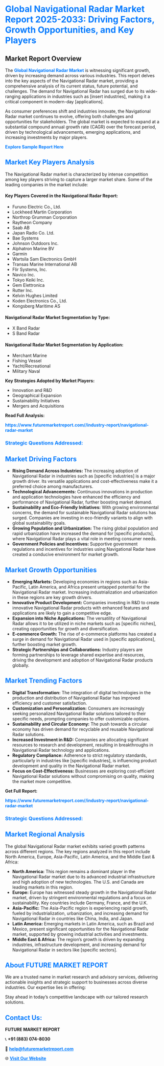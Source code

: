 <h1 style="color: #007BFF;">Global Navigational Radar Market Report 2025-2033: Driving Factors, Growth Opportunities, and Key Players</h1>

<section id="overview">
<h2>Market Report Overview</h2>
<p>The <a href="https://www.futuremarketreport.com//industry-report/navigational-radar-market" style="color: #007BFF; text-decoration: none;"><strong>Global Navigational Radar Market</strong></a> is witnessing significant growth, driven by increasing demand across various industries. This report delves into the key aspects of the Navigational Radar market, providing a comprehensive analysis of its current status, future potential, and challenges. The demand for Navigational Radar has surged due to its wide-ranging applications in industries such as [insert industries], making it a critical component in modern-day [applications].</p>
<p>As consumer preferences shift and industries innovate, the Navigational Radar market continues to evolve, offering both challenges and opportunities for stakeholders. The global market is expected to expand at a substantial compound annual growth rate (CAGR) over the forecast period, driven by technological advancements, emerging applications, and increasing investments by major players.</p>
</section>

<section id="overview">
<p><a href="https://www.futuremarketreport.com//request-sample/reportId=58001" style="color: #007BFF; text-decoration: none;"><strong>Explore Sample Report Here</strong></a></p>
</section>

<section id="key-players">
<h2 style="color: #007BFF;">Market Key Players Analysis</h2>
<p>The Navigational Radar market is characterized by intense competition among key players striving to capture a larger market share. Some of the leading companies in the market include:</p>
<h4>Key Players Covered in the Navigational Radar Report:</h4>
<ul><li>Furuno Electric Co., Ltd.</li><li>Lockheed Martin Corporation</li><li>Northrop Grumman Corporation</li><li>Raytheon Company</li><li>Saab AB</li><li>Japan Radio Co. Ltd.</li><li>Bae Systems</li><li>Johnson Outdoors Inc.</li><li>Alphatron Marine BV</li><li>Garmin</li><li>Wartsila Sam Electronics GmbH</li><li>Transas Marine International AB</li><li>Flir Systems, Inc.</li><li>Navico Inc.</li><li>Tokyo Keiki Inc.</li><li>Gem Elettronica</li><li>Rutter Inc.</li><li>Kelvin Hughes Limited</li><li>Koden Electronics Co., Ltd.</li><li>Kongsberg Maritime AS</li></ul>
<h4>Navigational Radar Market Segmentation by Type:</h4>
<ul><li>X Band Radar</li><li>S Band Radar</li></ul>

<h4>Navigational Radar Market Segmentation by Application:</h4>
<ul><li>Merchant Marine</li><li>Fishing Vessel</li><li>Yacht/Recreational</li><li>Military Naval</li></ul>
<p><strong>Key Strategies Adopted by Market Players:</strong></p>
<ul>
<li>Innovation and R&D</li>
<li>Geographical Expansion</li>
<li>Sustainability Initiatives</li>
<li>Mergers and Acquisitions</li>
</ul>
</section>

<section>
<p><strong>Read Full Analysis: </strong></p><a href="https://www.futuremarketreport.com//industry-report/navigational-radar-market" style="color: #007BFF; text-decoration: none;"><strong>https://www.futuremarketreport.com//industry-report/navigational-radar-market</strong></a>
<h3 style="color: #007BFF;">Strategic Questions Addressed:</h3>
</section>

<section id="driving-factors">
<h2 style="color: #007BFF;">Market Driving Factors</h2>
<ul>
<li><strong>Rising Demand Across Industries:</strong> The increasing adoption of Navigational Radar in industries such as [specific industries] is a major growth driver. Its versatile applications and cost-effectiveness make it a preferred choice among manufacturers.</li>
<li><strong>Technological Advancements:</strong> Continuous innovations in production and application technologies have enhanced the efficiency and performance of Navigational Radar, further boosting market demand.</li>
<li><strong>Sustainability and Eco-Friendly Initiatives:</strong> With growing environmental concerns, the demand for sustainable Navigational Radar solutions has surged. Companies are investing in eco-friendly variants to align with global sustainability goals.</li>
<li><strong>Growing Population and Urbanization:</strong> The rising global population and rapid urbanization have increased the demand for [specific products], where Navigational Radar plays a vital role in meeting consumer needs.</li>
<li><strong>Government Policies and Incentives:</strong> Supportive government regulations and incentives for industries using Navigational Radar have created a conducive environment for market growth.</li>
</ul>
</section>

<section id="growth-opportunities">
<h2 style="color: #007BFF;">Market Growth Opportunities</h2>
<ul>
<li><strong>Emerging Markets:</strong> Developing economies in regions such as Asia-Pacific, Latin America, and Africa present untapped potential for the Navigational Radar market. Increasing industrialization and urbanization in these regions are key growth drivers.</li>
<li><strong>Innovative Product Development:</strong> Companies investing in R&D to create innovative Navigational Radar products with enhanced features and applications are likely to gain a competitive edge.</li>
<li><strong>Expansion into Niche Applications:</strong> The versatility of Navigational Radar allows it to be utilized in niche markets such as [specific niches], creating opportunities for growth and diversification.</li>
<li><strong>E-commerce Growth:</strong> The rise of e-commerce platforms has created a surge in demand for Navigational Radar used in [specific applications], further boosting market growth.</li>
<li><strong>Strategic Partnerships and Collaborations:</strong> Industry players are forming partnerships to leverage shared expertise and resources, driving the development and adoption of Navigational Radar products globally.</li>
</ul>
</section>

<section id="trending-factors">
<h2 style="color: #007BFF;">Market Trending Factors</h2>
<ul>
<li><strong>Digital Transformation:</strong> The integration of digital technologies in the production and distribution of Navigational Radar has improved efficiency and customer satisfaction.</li>
<li><strong>Customization and Personalization:</strong> Consumers are increasingly seeking personalized Navigational Radar solutions tailored to their specific needs, prompting companies to offer customizable options.</li>
<li><strong>Sustainability and Circular Economy:</strong> The push towards a circular economy has driven demand for recyclable and reusable Navigational Radar solutions.</li>
<li><strong>Increased Investment in R&D:</strong> Companies are allocating significant resources to research and development, resulting in breakthroughs in Navigational Radar technology and applications.</li>
<li><strong>Regulatory Compliance:</strong> Adherence to strict regulatory standards, particularly in industries like [specific industries], is influencing product development and quality in the Navigational Radar market.</li>
<li><strong>Focus on Cost-Effectiveness:</strong> Businesses are exploring cost-efficient Navigational Radar solutions without compromising on quality, making the market more competitive.</li>
</ul>
</section>

<section>
<p><strong>Get Full Report: </strong></p><a href="https://www.futuremarketreport.com//industry-report/navigational-radar-market" style="color: #007BFF; text-decoration: none;"><strong>https://www.futuremarketreport.com//industry-report/navigational-radar-market</strong></a>
<h3 style="color: #007BFF;">Strategic Questions Addressed:</h3>
</section>


<section id="regional-analysis">
<h2 style="color: #007BFF;">Market Regional Analysis</h2>
<p>The global Navigational Radar market exhibits varied growth patterns across different regions. The key regions analyzed in this report include North America, Europe, Asia-Pacific, Latin America, and the Middle East & Africa:</p>
<ul>
<li><strong>North America:</strong> This region remains a dominant player in the Navigational Radar market due to its advanced industrial infrastructure and high adoption of new technologies. The U.S. and Canada are leading markets in this region.</li>
<li><strong>Europe:</strong> Europe has witnessed steady growth in the Navigational Radar market, driven by stringent environmental regulations and a focus on sustainability. Key countries include Germany, France, and the U.K.</li>
<li><strong>Asia-Pacific:</strong> The Asia-Pacific region is experiencing rapid growth, fueled by industrialization, urbanization, and increasing demand for Navigational Radar in countries like China, India, and Japan.</li>
<li><strong>Latin America:</strong> Emerging markets in Latin America, such as Brazil and Mexico, present significant opportunities for the Navigational Radar market, supported by growing industrial activities and investments.</li>
<li><strong>Middle East & Africa:</strong> The region’s growth is driven by expanding industries, infrastructure development, and increasing demand for Navigational Radar in sectors like [specific sectors].</li>
</ul>
</section>

<footer>
<h2 style="color: #007BFF;">About FUTURE MARKET REPORT</h2>
<p>We are a trusted name in market research and advisory services, delivering actionable insights and strategic support to businesses across diverse industries. Our expertise lies in offering:</p>

<p>Stay ahead in today’s competitive landscape with our tailored research solutions.</p>

<h2 style="color: #007BFF;">Contact Us:</h2>
<p><strong>FUTURE MARKET REPORT</strong></p>
<p>📞 <strong>+91 (883) 074-8030</strong></p>
<p>📧 <strong><a href="mailto:help@futuremarketreport.com" style="color: #007BFF;">help@futuremarketreport.com</a></strong></p>
<p>🌐 <strong><a href="https://www.futuremarketreport.com/" style="color: #007BFF;">Visit Our Website</a></strong></p>
</footer>